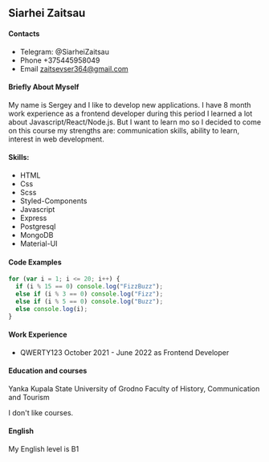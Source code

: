 ## Siarhei Zaitsau

#### Contacts

- Telegram: @SiarheiZaitsau
- Phone +375445958049
- Email zaitsevser364@gmail.com

#### Briefly About Myself

My name is Sergey and I like to develop new applications. I have 8 month work experience as a frontend developer during this period I learned a lot about Javascript/React/Node.js. But I want to learn mo so I decided to come on this course my strengths are: communication skills, ability to learn, interest in web development.

#### Skills:

- HTML
- Css
- Scss
- Styled-Components
- Javascript
- Express
- Postgresql
- MongoDB
- Material-UI

#### Code Examples

```javascript
for (var i = 1; i <= 20; i++) {
  if (i % 15 == 0) console.log("FizzBuzz");
  else if (i % 3 == 0) console.log("Fizz");
  else if (i % 5 == 0) console.log("Buzz");
  else console.log(i);
}
```

#### Work Experience

- QWERTY123
  October 2021 - June 2022 as Frontend Developer

#### Education and courses

Yanka Kupala State University of Grodno
Faculty of History, Communication and Tourism

I don't like courses.

#### English

My English level is B1
